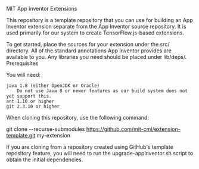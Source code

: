 MIT App Inventor Extensions

This repository is a template repository that you can use for building an App Inventor extension separate from the App Inventor source repository. It is used primarily for our system to create TensorFlow.js-based extensions.

To get started, place the sources for your extension under the src/ directory. All of the standard annotations App Inventor provides are available to you. Any libraries you need should be placed under lib/deps/.
Prerequisites

You will need:

    java 1.8 (either OpenJDK or Oracle)
        Do not use Java 8 or newer features as our build system does not yet support this.
    ant 1.10 or higher
    git 2.3.10 or higher

When cloning this repository, use the following command:

git clone --recurse-submodules https://github.com/mit-cml/extension-template.git my-extension

If you are cloning from a repository created using GitHub's template repository feature, you will need to run the upgrade-appinventor.sh script to obtain the initial dependencies.
